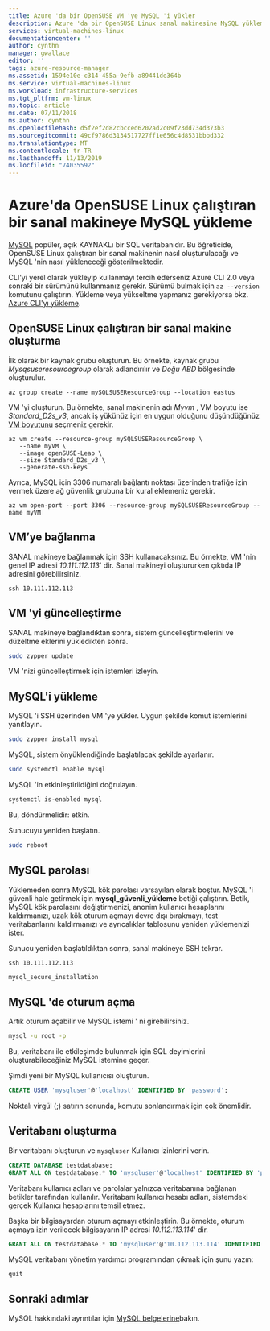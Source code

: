 ```yaml
---
title: Azure 'da bir OpenSUSE VM 'ye MySQL 'i yükler
description: Azure 'da bir OpenSUSE Linux sanal makinesine MySQL yüklemeyi öğrenin.
services: virtual-machines-linux
documentationcenter: ''
author: cynthn
manager: gwallace
editor: ''
tags: azure-resource-manager
ms.assetid: 1594e10e-c314-455a-9efb-a89441de364b
ms.service: virtual-machines-linux
ms.workload: infrastructure-services
ms.tgt_pltfrm: vm-linux
ms.topic: article
ms.date: 07/11/2018
ms.author: cynthn
ms.openlocfilehash: d5f2ef2d82cbcced6202ad2c09f23dd734d373b3
ms.sourcegitcommit: 49cf9786d3134517727ff1e656c4d8531bbbd332
ms.translationtype: MT
ms.contentlocale: tr-TR
ms.lasthandoff: 11/13/2019
ms.locfileid: "74035592"
---
```

# <a name="install-mysql-on-a-virtual-machine-running-opensuse-linux-in-azure"></a>Azure'da OpenSUSE Linux çalıştıran bir sanal makineye MySQL yükleme

[MySQL](https://www.mysql.com) popüler, açık KAYNAKLı bir SQL veritabanıdır. Bu öğreticide, OpenSUSE Linux çalıştıran bir sanal makinenin nasıl oluşturulacağı ve MySQL 'nin nasıl yükleneceği gösterilmektedir.


CLI'yi yerel olarak yükleyip kullanmayı tercih ederseniz Azure CLI 2.0 veya sonraki bir sürümünü kullanmanız gerekir. Sürümü bulmak için `az --version` komutunu çalıştırın. Yükleme veya yükseltme yapmanız gerekiyorsa bkz. [Azure CLI'yı yükleme]( /cli/azure/install-azure-cli).

## <a name="create-a-virtual-machine-running-opensuse-linux"></a>OpenSUSE Linux çalıştıran bir sanal makine oluşturma

İlk olarak bir kaynak grubu oluşturun. Bu örnekte, kaynak grubu *Mysqsuseresourcegroup* olarak adlandırılır ve *Doğu ABD* bölgesinde oluşturulur.

```azurecli-interactive
az group create --name mySQLSUSEResourceGroup --location eastus
```

VM 'yi oluşturun. Bu örnekte, sanal makinenin adı *Myvm* , VM boyutu ise *Standard_D2s_v3*, ancak iş yükünüz için en uygun olduğunu düşündüğünüz [VM boyutunu](sizes.md) seçmeniz gerekir.

```azurecli-interactive
az vm create --resource-group mySQLSUSEResourceGroup \
   --name myVM \
   --image openSUSE-Leap \
   --size Standard_D2s_v3 \
   --generate-ssh-keys
```

Ayrıca, MySQL için 3306 numaralı bağlantı noktası üzerinden trafiğe izin vermek üzere ağ güvenlik grubuna bir kural eklemeniz gerekir.

```azurecli-interactive
az vm open-port --port 3306 --resource-group mySQLSUSEResourceGroup --name myVM
```

## <a name="connect-to-the-vm"></a>VM’ye bağlanma

SANAL makineye bağlanmak için SSH kullanacaksınız. Bu örnekte, VM 'nin genel IP adresi *10.111.112.113*' dir. Sanal makineyi oluştururken çıktıda IP adresini görebilirsiniz.

```azurecli-interactive  
ssh 10.111.112.113
```

 
## <a name="update-the-vm"></a>VM 'yi güncelleştirme
 
SANAL makineye bağlandıktan sonra, sistem güncelleştirmelerini ve düzeltme eklerini yükledikten sonra. 
   
```bash
sudo zypper update
```

VM 'nizi güncelleştirmek için istemleri izleyin.

## <a name="install-mysql"></a>MySQL'i yükleme 


MySQL 'i SSH üzerinden VM 'ye yükler. Uygun şekilde komut istemlerini yanıtlayın.

```bash
sudo zypper install mysql
```
 
MySQL, sistem önyüklendiğinde başlatılacak şekilde ayarlanır. 

```bash
sudo systemctl enable mysql
```
MySQL 'in etkinleştirildiğini doğrulayın.

```bash
systemctl is-enabled mysql
```

Bu, döndürmelidir: etkin.

Sunucuyu yeniden başlatın.

```bash
sudo reboot
```


## <a name="mysql-password"></a>MySQL parolası

Yüklemeden sonra MySQL kök parolası varsayılan olarak boştur. MySQL 'i güvenli hale getirmek için **mysql\_güvenli\_yükleme** betiği çalıştırın. Betik, MySQL kök parolasını değiştirmenizi, anonim kullanıcı hesaplarını kaldırmanızı, uzak kök oturum açmayı devre dışı bırakmayı, test veritabanlarını kaldırmanızı ve ayrıcalıklar tablosunu yeniden yüklemenizi ister. 

Sunucu yeniden başlatıldıktan sonra, sanal makineye SSH tekrar.

```azurecli-interactive  
ssh 10.111.112.113
```



```bash
mysql_secure_installation
```

## <a name="sign-in-to-mysql"></a>MySQL 'de oturum açma

Artık oturum açabilir ve MySQL istemi ' ni girebilirsiniz.

```bash  
mysql -u root -p
```
Bu, veritabanı ile etkileşimde bulunmak için SQL deyimlerini oluşturabileceğiniz MySQL istemine geçer.

Şimdi yeni bir MySQL kullanıcısı oluşturun.

```sql
CREATE USER 'mysqluser'@'localhost' IDENTIFIED BY 'password';
```
   
Noktalı virgül (;) satırın sonunda, komutu sonlandırmak için çok önemlidir.


## <a name="create-a-database"></a>Veritabanı oluşturma


Bir veritabanı oluşturun ve `mysqluser` Kullanıcı izinlerini verin.

```sql
CREATE DATABASE testdatabase;
GRANT ALL ON testdatabase.* TO 'mysqluser'@'localhost' IDENTIFIED BY 'password';
```
   
Veritabanı kullanıcı adları ve parolalar yalnızca veritabanına bağlanan betikler tarafından kullanılır.  Veritabanı kullanıcı hesabı adları, sistemdeki gerçek Kullanıcı hesaplarını temsil etmez.

Başka bir bilgisayardan oturum açmayı etkinleştirin. Bu örnekte, oturum açmaya izin verilecek bilgisayarın IP adresi *10.112.113.114*' dir.

```sql
GRANT ALL ON testdatabase.* TO 'mysqluser'@'10.112.113.114' IDENTIFIED BY 'password';
```
   
MySQL veritabanı yönetim yardımcı programından çıkmak için şunu yazın:

```    
quit
```


## <a name="next-steps"></a>Sonraki adımlar
MySQL hakkındaki ayrıntılar için [MySQL belgelerine](https://dev.mysql.com/doc)bakın.




